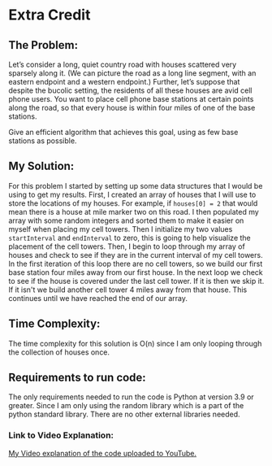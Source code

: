 # Extra Credit
## The Problem:
Let’s consider a long, quiet country road with houses scattered very  sparsely along it. (We can picture the road as a 
long line segment, with  an eastern endpoint and a western endpoint.) Further, let’s suppose that  despite the bucolic
setting, the residents of all these houses are avid cell  phone users. You want to place cell phone base stations at
certain points  along the road, so that every house is within four miles of one of the base  stations.

Give an efficient algorithm that achieves this goal, using as few base  stations as possible.

## My Solution:
For this problem I started by setting up some data structures that I would be using to get my results. First,
I created an array of houses that I will use to store the locations of my houses. For example, if ```houses[0] = 2```
that would mean there is a house at mile marker two on this road. I then populated my array with some random integers
and sorted them to make it easier on myself when placing my cell towers. Then I initialize my two values ```startInterval```
and ```endInterval``` to zero, this is going to help visualize the placement of the cell towers. Then, I begin to loop
through my array of houses and check to see if they are in the current interval of my cell towers. In the first iteration
of this loop there are no cell towers, so we build our first base station four miles away from our first house. In the
next loop we check to see if the house is covered under the last cell tower. If it is then we skip it. If it isn't we 
build another cell tower 4 miles away from that house. This continues until we have reached the end of our array.

## Time Complexity:
The time complexity for this solution is O(n) since I am only looping through the collection of houses once.

## Requirements to run code:
The only requirements needed to run the code is Python at version 3.9 or greater. Since I am only using the random library
which is a part of the python standard library. There are no other external libraries needed.

### Link to Video Explanation:
[My Video explanation of the code uploaded to YouTube.](https://youtu.be/3KLrYxXKwq4)
